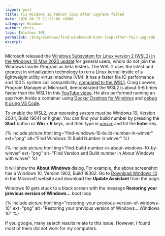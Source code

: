 ```yaml
---
layout: post
title: Fix Windows 10 reboot loop after upgrade failed
date: 2020-06-17 11:32:00 +0800
category: Windows
author: chris
tags: [Windows 10]
permalink: /blog/windows/find-windows10-boot-loop-after-fail-upgrade
excerpt: 
---
```


Microsoft released the [Windows Subsystem for Linux version 2 (WSL2) in the Windows 10 May 2020 update](https://www.omgubuntu.co.uk/how-to-install-wsl2-on-windows-10) for general users, whom do not join the Windows Insider Program as beta testers. The WSL 2 uses the latest and greatest in virtualization technology to run a Linux kernel inside of a lightweight utility virtual machine (VM). It has a faster file IO performance and 100% system call compatibility, [compared to the WSL1](https://docs.microsoft.com/en-us/windows/wsl/compare-versions?WT.mc_id=windows-c9-niner). Craig Loewen, Program Manager at Microsoft, demonstrated the WSL2 is about 5-6 times faster than the WSL1 in this [YouTube video](https://youtu.be/MrZolfGm8Zk). He also performed running an app from inside a container using [Docker Desktop for Windows](https://code.visualstudio.com/blogs/2020/03/02/docker-in-wsl2) and [debug it using VS Code](https://marketplace.visualstudio.com/items?itemName=ms-vscode-remote.remote-wsl).

To enable the WSL2, your operating system must be Windows 10, Version 2004, Build 19041 or higher. You can find your build number by pressing the **Start** <i class='fab fa-windows'></i> button or **Win + R** keys, and then type in [`winver`](https://support.microsoft.com/en-us/help/13443/windows-which-version-am-i-running) and hit the **Enter** key.

{% include picture.html img="find-windows-10-build-number-in-winver" ext="png" alt="Find Windows 10 Build Number in winver" %}

{% include picture.html img="find-build-number-in-about-windows-10-by-winver" ext="png" alt="Find Version and Build number in About Windows with winver" %}

It will show the **About Windows** dialog. For example, the above screenshot has a Windows 10, Version 1903, Build 18362. Go to [Download Windows 10](https://www.microsoft.com/en-us/software-download/windows10) in the Microsoft website and download the **Update Assistant** from the page.




Windows 10 gets stuck to a black screen with the message **Restoring your previous version of Windows...**
boot loop

{% include picture.html img="restoring-your-previous-version-of-windows-10" ext="png" alt="Restoring your previous version of Windows... Windlows 10" %}

If you google, many search results relate to this issue. However, I found most of them did not work for my computers.